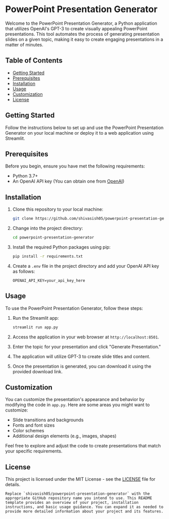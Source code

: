 # PowerPoint Presentation Generator

Welcome to the PowerPoint Presentation Generator, a Python application that utilizes OpenAI's GPT-3 to create visually appealing PowerPoint presentations. This tool automates the process of generating presentation slides on a given topic, making it easy to create engaging presentations in a matter of minutes.

## Table of Contents

- [Getting Started](#getting-started)
- [Prerequisites](#prerequisites)
- [Installation](#installation)
- [Usage](#usage)
- [Customization](#customization)
- [License](#license)

## Getting Started

Follow the instructions below to set up and use the PowerPoint Presentation Generator on your local machine or deploy it to a web application using Streamlit.

## Prerequisites

Before you begin, ensure you have met the following requirements:

- Python 3.7+
- An OpenAI API key (You can obtain one from [OpenAI](https://beta.openai.com/signup/))

## Installation

1. Clone this repository to your local machine:

   ```bash
   git clone https://github.com/shivasish05/powerpoint-presentation-generator.git
   ```

2. Change into the project directory:

   ```bash
   cd powerpoint-presentation-generator
   ```

3. Install the required Python packages using pip:

   ```bash
   pip install -r requirements.txt
   ```

4. Create a `.env` file in the project directory and add your OpenAI API key as follows:

   ```env
   OPENAI_API_KEY=your_api_key_here
   ```

## Usage

To use the PowerPoint Presentation Generator, follow these steps:

1. Run the Streamlit app:

   ```bash
   streamlit run app.py
   ```

2. Access the application in your web browser at `http://localhost:8501`.

3. Enter the topic for your presentation and click "Generate Presentation."

4. The application will utilize GPT-3 to create slide titles and content.

5. Once the presentation is generated, you can download it using the provided download link.

## Customization

You can customize the presentation's appearance and behavior by modifying the code in `app.py`. Here are some areas you might want to customize:

- Slide transitions and backgrounds
- Fonts and font sizes
- Color schemes
- Additional design elements (e.g., images, shapes)

Feel free to explore and adjust the code to create presentations that match your specific requirements.

## License

This project is licensed under the MIT License - see the [LICENSE](LICENSE) file for details.
```
Replace `shivasish05/powerpoint-presentation-generator` with the appropriate GitHub repository name you intend to use. This README template provides an overview of your project, installation instructions, and basic usage guidance. You can expand it as needed to provide more detailed information about your project and its features.
